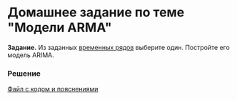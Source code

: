 # Домашнее задание по теме "Модели ARMA"

__Задание.__ Из заданных [временных рядов](/Projects/05_Time_series/Series) выберите один. Постройте его модель ARIMA.

### Решение
[Файл с кодом и пояснениями](/Projects/05_Time_series/03_ARMA_models/Solution.ipynb)
